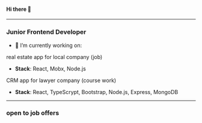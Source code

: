 #### Hi there 👋
---
### Junior Frontend Developer ###

- 🔭 I’m currently working on:

real estate app for local company (job)
- **Stack**: React, Mobx, Node.js

CRM app for lawyer company (course work)
- **Stack**: React, TypeScrypt, Bootstrap, Node.js, Express, MongoDB

---

### open to job offers

<!--
**ftsv/ftsv** is a ✨ _special_ ✨ repository because its `README.md` (this file) appears on your GitHub profile.

Here are some ideas to get you started:

- 🔭 I’m currently working on ...
- 🌱 I’m currently learning ...
- 👯 I’m looking to collaborate on ...
- 🤔 I’m looking for help with ...
- 💬 Ask me about ...
- 📫 How to reach me: ...
- 😄 Pronouns: ...
- ⚡ Fun fact: ...
-->
